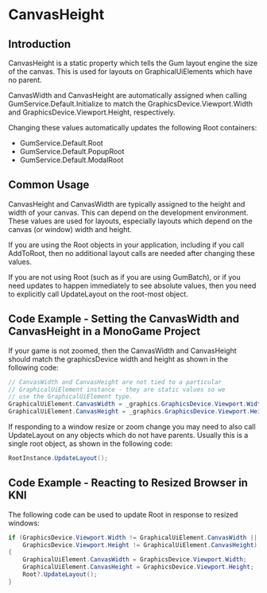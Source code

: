 # CanvasHeight

## Introduction

CanvasHeight is a static property which tells the Gum layout engine the size of the canvas. This is used for layouts on GraphicalUiElements which have no parent.

CanvasWidth and CanvasHeight are automatically assigned when calling GumService.Default.Initialize to match the GraphicsDevice.Viewport.Width and GraphicsDevice.Viewport.Height, respectively.

Changing these values automatically updates the following Root containers:

* GumService.Default.Root
* GumService.Default.PopupRoot
* GumService.Default.ModalRoot

## Common Usage

CanvasHeight and CanvasWidth are typically assigned to the height and width of your canvas. This can depend on the development environment. These values are used for layouts, especially layouts which depend on the canvas (or window) width and height.

If you are using the Root objects in your application, including if you call AddToRoot, then no additional layout calls are needed after changing these values.

If you are not using Root (such as if you are using GumBatch), or if you need updates to happen immediately to see absolute values, then you need to explicitly call UpdateLayout on the root-most object.

## Code Example - Setting the CanvasWidth and CanvasHeight in a MonoGame Project

If your game is not zoomed, then the CanvasWidth and CanvasHeight should match the graphicsDevice width and height as shown in the following code:

```csharp
// CanvasWidth and CanvasHeight are not tied to a particular
// GraphicalUiElement instance - they are static values so we
// use the GraphicalUiElement type.
GraphicalUiElement.CanvasWidth = _graphics.GraphicsDevice.Viewport.Width;
GraphicalUiElement.CanvasHeight = _graphics.GraphicsDevice.Viewport.Height;
```

If responding to a window resize or zoom change you may need to also call UpdateLayout on any objects which do not have parents. Usually this is a single root object, as shown in the following code:

```csharp
RootInstance.UpdateLayout();
```

## Code Example - Reacting to Resized Browser in KNI

The following code can be used to update Root in response to resized windows:

```csharp
if (GraphicsDevice.Viewport.Width != GraphicalUiElement.CanvasWidth ||
    GraphicsDevice.Viewport.Height != GraphicalUiElement.CanvasHeight)
{
    GraphicalUiElement.CanvasWidth = GraphicsDevice.Viewport.Width;
    GraphicalUiElement.CanvasHeight = GraphicsDevice.Viewport.Height;
    Root?.UpdateLayout();
}
```
